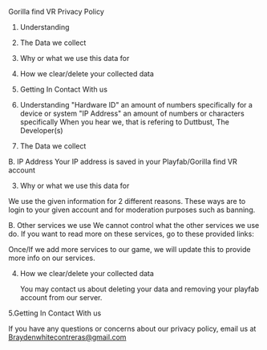 Gorilla find VR Privacy Policy

1. Understanding
2. The Data we collect
3. Why or what we use this data for
4. How we clear/delete your collected data
5. Getting In Contact With us

1. Understanding
"Hardware ID" an amount of numbers specifically for a device or system
"IP Address" an amount of numbers or characters specifically
 When you hear we, that is refering to Duttbust, The Developer(s)

2. The Data we collect


B. IP Address
 Your IP address is saved in your Playfab/Gorilla find VR account

3. Why or what we use this data for

We use the given information for 2 different reasons. These ways are to login to your given account and for moderation purposes such as banning.

B. Other services we use
 We cannot control what the other services we use do. If you want to read more on these services, go to these provided links:

 Once/If we add more services to our game, we will update this to provide more info on our services.

4. How we clear/delete your collected data

   You may contact us about deleting your data and removing your playfab account from our server.

5.Getting In Contact With us

 If you have any questions or concerns about our privacy policy, email us at Braydenwhitecontreras@gmail.com
